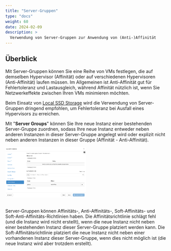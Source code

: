 ```yaml
---
title: "Server-Gruppen"
type: "docs"
weight: 60
date: 2024-02-09
description: >
  Verwendung von Server-Gruppen zur Anwendung von (Anti-)Affinität
---
```


## Überblick

Mit Server-Gruppen können Sie eine Reihe von VMs festlegen, die auf demselben Hypervisor (Affinität) oder auf verschiedenen Hypervisoren (Anti-Affinität) laufen müssen. Im Allgemeinen ist Anti-Affinität gut für Fehlertoleranz und Lastausgleich, während Affinität nützlich ist, wenn Sie Netzwerkeffekte zwischen Ihren VMs minimieren möchten.

Beim Einsatz von [Local SSD Storage](../../local-storage/) wird die Verwendung von Server-Gruppen dringend empfohlen, um Fehlertoleranz bei Ausfall eines Hypervisors zu erreichen.

Mit "**Server Groups**" können Sie Ihre neue Instanz einer bestehenden Server-Gruppe zuordnen, sodass Ihre neue Instanz entweder neben anderen Instanzen in dieser Server-Gruppe angelegt wird oder explizit nicht neben anderen Instanzen in dieser Gruppe (Affinität - Anti-Affinität).

<img src="2023-03-31_13-54.png" alt="Bildschirmfoto des Server-Gruppenmenüs" width="50%" height="50%" title="Server-Gruppenmenü">
<br/><br/>

Server-Gruppen können Affinitäts-, Anti-Affinitäts-, Soft-Affinitäts- und Soft-Anti-Affinitäts-Richtlinien haben. Die Affinitätsrichtlinie schlägt fehl (und die Instanz wird nicht erstellt), wenn die neue Instanz nicht neben einer bestehenden Instanz dieser Server-Gruppe platziert werden kann. Die Soft-Affinitätsrichtlinie platziert die neue Instanz nicht neben einer vorhandenen Instanz dieser Server-Gruppe, wenn dies nicht möglich ist (die neue Instanz wird aber trotzdem erstellt).
